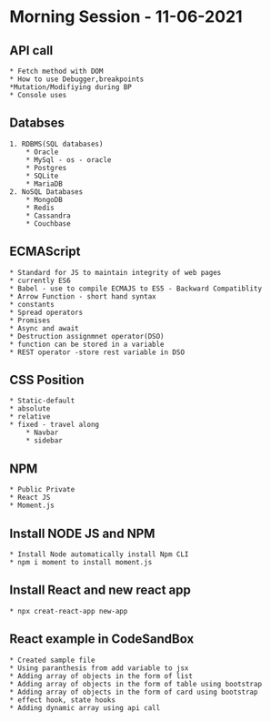 # Morning Session - 11-06-2021

## API call
	* Fetch method with DOM
	* How to use Debugger,breakpoints
	*Mutation/Modifiying during BP
	* Console uses

## Databses
	1. RDBMS(SQL databases)
		* Oracle
		* MySql - os - oracle
		* Postgres
		* SQLite
		* MariaDB
	2. NoSQL Databases
		* MongoDB
		* Redis
		* Cassandra
		* Couchbase

## ECMAScript
	* Standard for JS to maintain integrity of web pages
	* currently ES6
	* Babel - use to compile ECMAJS to ES5 - Backward Compatiblity
	* Arrow Function - short hand syntax
	* constants
	* Spread operators
	* Promises
	* Async and await
	* Destruction assignmnet operator(DSO)
	* function can be stored in a variable
	* REST operator -store rest variable in DSO
## CSS Position
	* Static-default
	* absolute
	* relative
	* fixed - travel along
		* Navbar
		* sidebar
## NPM
	* Public Private
	* React JS
	* Moment.js

## Install NODE JS and NPM
	* Install Node automatically install Npm CLI
	* npm i moment to install moment.js
## Install React and new react app
	* npx creat-react-app new-app

## React example in CodeSandBox
	* Created sample file
	* Using paranthesis from add variable to jsx
	* Adding array of objects in the form of list
	* Adding array of objects in the form of table using bootstrap
	* Adding array of objects in the form of card using bootstrap
	* effect hook, state hooks
	* Adding dynamic array using api call 


 
	